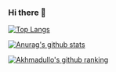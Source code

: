 ### Hi there 👋

<!--
**Donish99/Donish99** is a ✨ _special_ ✨ repository because its `README.md` (this file) appears on your GitHub profile.

Here are some ideas to get you started:

- 🔭 I’m currently working on ...
- 🌱 I’m currently learning ...
- 👯 I’m looking to collaborate on ...
- 🤔 I’m looking for help with ...
- 💬 Ask me about ...
- 📫 How to reach me: ...
- 😄 Pronouns: ...
- ⚡ Fun fact: ...
-->
[![Top Langs](https://github-readme-stats.vercel.app/api/top-langs/?username=Donish99)](https://github.com/anuraghazra/github-readme-stats)

[![Anurag's github stats](https://github-readme-stats.vercel.app/api?username=Donish99)](https://github.com/anuraghazra/github-readme-stats)

[![Akhmadullo's github ranking](https://github-readme-ranking.vercel.app/api/rank?username=Donish99&country_code=uzbekistan)](https://github.com/Muhammadsher)
